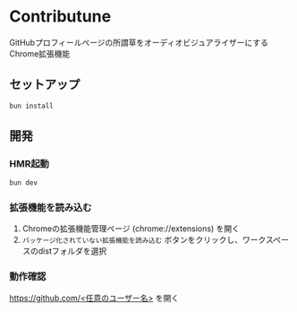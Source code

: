 # Contributune

GitHubプロフィールページの所謂草をオーディオビジュアライザーにするChrome拡張機能

## セットアップ

```bash
bun install
```

## 開発

### HMR起動

```bash
bun dev
```

### 拡張機能を読み込む

1. Chromeの拡張機能管理ページ (chrome://extensions) を開く
2. `パッケージ化されていない拡張機能を読み込む` ボタンをクリックし、ワークスペースのdistフォルダを選択

### 動作確認

[https://github.com/<任意のユーザー名>](https://github.com/waonpad) を開く
